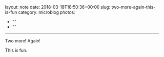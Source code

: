 layout: note
date: 2018-03-18T18:50:36+00:00
slug: two-more-again-this-is-fun
category: microblog
photos:
- ""
- ""
---
Two more! Again!

This is fun.